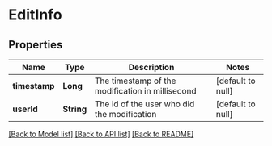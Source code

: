 # EditInfo
## Properties

| Name | Type | Description | Notes |
|------------ | ------------- | ------------- | -------------|
| **timestamp** | **Long** | The timestamp of the modification in millisecond | [default to null] |
| **userId** | **String** | The id of the user who did the modification | [default to null] |

[[Back to Model list]](../README.md#documentation-for-models) [[Back to API list]](../README.md#documentation-for-api-endpoints) [[Back to README]](../README.md)

